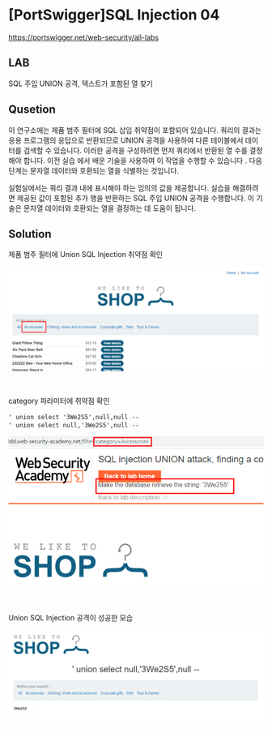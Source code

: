 # [PortSwigger]SQL Injection 04

https://portswigger.net/web-security/all-labs

## LAB
SQL 주입 UNION 공격, 텍스트가 포함된 열 찾기

## Qusetion
이 연구소에는 제품 범주 필터에 SQL 삽입 취약점이 포함되어 있습니다. 쿼리의 결과는 응용 프로그램의 응답으로 반환되므로 UNION 공격을 사용하여 다른 테이블에서 데이터를 검색할 수 있습니다. 이러한 공격을 구성하려면 먼저 쿼리에서 반환된 열 수를 결정해야 합니다. 이전 실습 에서 배운 기술을 사용하여 이 작업을 수행할 수 있습니다 . 다음 단계는 문자열 데이터와 호환되는 열을 식별하는 것입니다.

실험실에서는 쿼리 결과 내에 표시해야 하는 임의의 값을 제공합니다. 실습을 해결하려면 제공된 값이 포함된 추가 행을 반환하는 SQL 주입 UNION 공격을 수행합니다. 이 기술은 문자열 데이터와 호환되는 열을 결정하는 데 도움이 됩니다.

## Solution

제품 범주 필터에 Union SQL Injection 취약점 확인

![](../img/Study%20Img/%5BPortSwigger%5DSQL%20Injection%2004%20-%201.png)

<br>

category 파라미터에 취약점 확인
```
' union select '3We2S5',null,null --
' union select null,'3We2S5',null --
```

![](../img/Study%20Img/%5BPortSwigger%5DSQL%20Injection%2004%20-%202.png)

<br>

Union SQL Injection 공격이 성공한 모습

![](../img/Study%20Img/%5BPortSwigger%5DSQL%20Injection%2004%20-%203.png)
